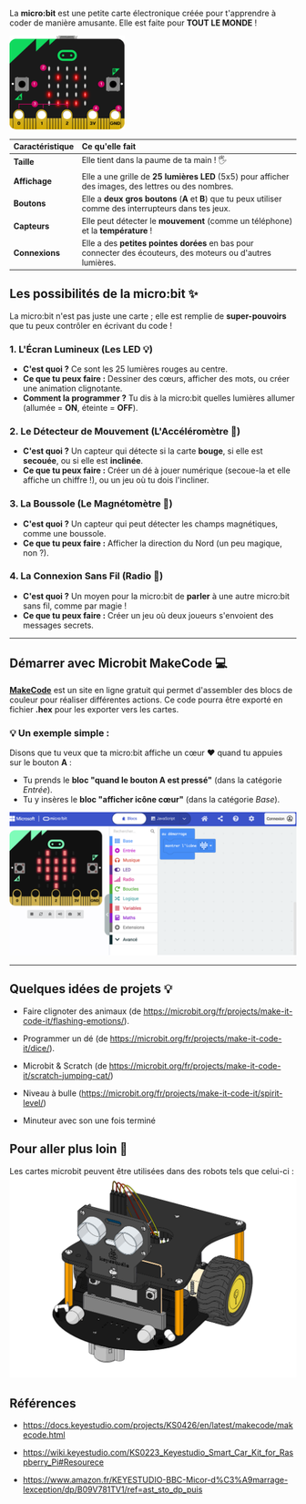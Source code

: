 

La **micro:bit** est une petite carte électronique créée pour t'apprendre à coder de manière amusante. Elle est faite pour **TOUT LE MONDE** !


<img src="./images/microbit.png" alt="Cate microbit" width=40%/>


| Caractéristique | Ce qu'elle fait |
| :--- | :--- |
| **Taille** | Elle tient dans la paume de ta main ! 🖐️ |
| **Affichage** | Elle a une grille de **25 lumières LED** (5x5) pour afficher des images, des lettres ou des nombres. |
| **Boutons** | Elle a **deux gros boutons** ($\mathbf{A}$ et $\mathbf{B}$) que tu peux utiliser comme des interrupteurs dans tes jeux. |
| **Capteurs** | Elle peut détecter le **mouvement** (comme un téléphone) et la **température** ! |
| **Connexions** | Elle a des **petites pointes dorées** en bas pour connecter des écouteurs, des moteurs ou d'autres lumières. |


## Les possibilités de la micro:bit ✨

La micro:bit n'est pas juste une carte ; elle est remplie de **super-pouvoirs** que tu peux contrôler en écrivant du code !

### 1. L'Écran Lumineux (Les **LED** 💡)

* **C'est quoi ?** Ce sont les 25 lumières rouges au centre.
* **Ce que tu peux faire :** Dessiner des cœurs, afficher des mots, ou créer une animation clignotante.
* **Comment la programmer ?** Tu dis à la micro:bit quelles lumières allumer (allumée = **ON**, éteinte = **OFF**).

### 2. Le Détecteur de Mouvement (L'**Accéléromètre** 🧭)

* **C'est quoi ?** Un capteur qui détecte si la carte **bouge**, si elle est **secouée**, ou si elle est **inclinée**.
* **Ce que tu peux faire :** Créer un dé à jouer numérique (secoue-la et elle affiche un chiffre !), ou un jeu où tu dois l'incliner.

### 3. La Boussole (Le **Magnétomètre** 🧭)

* **C'est quoi ?** Un capteur qui peut détecter les champs magnétiques, comme une boussole.
* **Ce que tu peux faire :** Afficher la direction du Nord (un peu magique, non ?).

### 4. La Connexion Sans Fil (**Radio** 📡)

* **C'est quoi ?** Un moyen pour la micro:bit de **parler** à une autre micro:bit sans fil, comme par magie !
* **Ce que tu peux faire :** Créer un jeu où deux joueurs s'envoient des messages secrets.

---

## Démarrer avec Microbit **MakeCode** 💻

[**MakeCode**](https://makecode.microbit.org/) est un site en ligne gratuit qui permet d'assembler des blocs de couleur pour réaliser différentes actions. Ce code pourra être exporté en fichier **.hex** pour les exporter vers les cartes.

### 💡 Un exemple simple :

Disons que tu veux que ta micro:bit affiche un cœur ❤️ quand tu appuies sur le bouton $\mathbf{A}$ :

* Tu prends le **bloc "quand le bouton A est pressé"** (dans la catégorie *Entrée*).
* Tu y insères le **bloc "afficher icône cœur"** (dans la catégorie *Base*).

![MakeCode](./images/makecode.png)

---

## Quelques idées de projets 💡

- Faire clignoter des animaux (de https://microbit.org/fr/projects/make-it-code-it/flashing-emotions/).

- Programmer un dé (de https://microbit.org/fr/projects/make-it-code-it/dice/).

- Microbit & Scratch (de https://microbit.org/fr/projects/make-it-code-it/scratch-jumping-cat/)

- Niveau à bulle (https://microbit.org/fr/projects/make-it-code-it/spirit-level/)

- Minuteur avec son une fois terminé
 

## Pour aller plus loin 🚀

Les cartes microbit peuvent être utilisées dans des robots tels que celui-ci : 
![Robot](./images/robot.png)



## Références

- https://docs.keyestudio.com/projects/KS0426/en/latest/makecode/makecode.html

- https://wiki.keyestudio.com/KS0223_Keyestudio_Smart_Car_Kit_for_Raspberry_Pi#Resourece

- https://www.amazon.fr/KEYESTUDIO-BBC-Micor-d%C3%A9marrage-lexception/dp/B09V781TV1/ref=ast_sto_dp_puis
